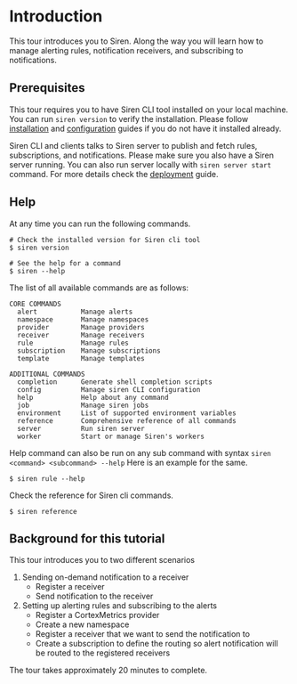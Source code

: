 # Introduction

This tour introduces you to Siren. Along the way you will learn how to manage alerting rules, notification receivers, and subscribing to notifications.

## Prerequisites

This tour requires you to have Siren CLI tool installed on your local machine. You can run `siren version` to verify the installation. Please follow [installation](../installation.md) and [configuration](../reference/server_configuration.md) guides if you do not have it installed already.

Siren CLI and clients talks to Siren server to publish and fetch rules, subscriptions, and notifications. Please make sure you also have a Siren server running. You can also run server locally with `siren server start` command. For more details check the [deployment](../guides/deployment.md) guide.

## Help
At any time you can run the following commands.

```
# Check the installed version for Siren cli tool
$ siren version

# See the help for a command
$ siren --help
```

The list of all available commands are as follows:

```
CORE COMMANDS
  alert           Manage alerts
  namespace       Manage namespaces
  provider        Manage providers
  receiver        Manage receivers
  rule            Manage rules
  subscription    Manage subscriptions
  template        Manage templates

ADDITIONAL COMMANDS
  completion      Generate shell completion scripts
  config          Manage siren CLI configuration
  help            Help about any command
  job             Manage siren jobs
  environment     List of supported environment variables
  reference       Comprehensive reference of all commands
  server          Run siren server
  worker          Start or manage Siren's workers
```

Help command can also be run on any sub command with syntax `siren <command> <subcommand> --help` Here is an example for the same.

```
$ siren rule --help
```
Check the reference for Siren cli commands.

```
$ siren reference
```
## Background for this tutorial

This tour introduces you to two different scenarios
1. Sending on-demand notification to a receiver
    - Register a receiver
    - Send notification to the receiver
2. Setting up alerting rules and subscribing to the alerts
    - Register a CortexMetrics provider
    - Create a new namespace
    - Register a receiver that we want to send the notification to
    - Create a subscription to define the routing so alert notification will be routed to the registered receivers

The tour takes approximately 20 minutes to complete.